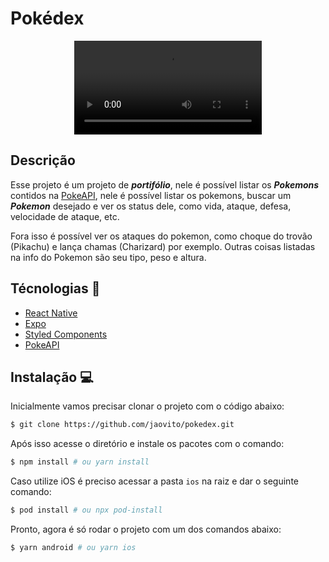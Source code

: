 # Pokédex

<div align="center">
  <video src="https://user-images.githubusercontent.com/61637710/187806344-cbe1272b-91a7-4e92-a2c8-c77cd8acb61d.mp4" />
</div>

## Descrição

Esse projeto é um projeto de ***portifólio***, nele é possível listar os ***Pokemons*** contidos na [PokeAPI](https://pokeapi.co/), nele é possível listar os pokemons, buscar um ***Pokemon*** desejado e ver os status dele, como vida, ataque, defesa, velocidade de ataque, etc.

Fora isso é possível ver os ataques do pokemon, como choque do trovão (Pikachu) e lança chamas (Charizard) por exemplo. Outras coisas listadas na info do Pokemon são seu tipo, peso e altura.

## Técnologias 🚀

- [React Native](https://reactnative.dev/)
- [Expo](https://docs.expo.dev/)
- [Styled Components](https://styled-components.com/)
- [PokeAPI](https://pokeapi.co/)

## Instalação 💻

Inicialmente vamos precisar clonar o projeto com o código abaixo:
```sh
$ git clone https://github.com/jaovito/pokedex.git
```

Após isso acesse o diretório e instale os pacotes com o comando:
```sh
$ npm install # ou yarn install
```

Caso utilize iOS é preciso acessar a pasta `ios` na raiz e dar o seguinte comando:
```sh
$ pod install # ou npx pod-install
```

Pronto, agora é só rodar o projeto com um dos comandos abaixo:
```sh
$ yarn android # ou yarn ios
```
